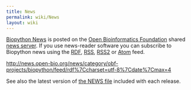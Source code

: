 ```yaml
---
title: News
permalink: wiki/News
layout: wiki
---
```


[Biopython
News](http://news.open-bio.org/news/category/obf-projects/biopython/) is
posted on the [Open Bioinformatics Foundation](obf:OBF "wikilink")
shared [news server](http://news.open-bio.org/news/). If you use
news-reader software you can subscribe to Biopython news using the
[RDF](http://news.open-bio.org/news/category/obf-projects/biopython/feed/rdf),
[RSS](http://news.open-bio.org/news/category/obf-projects/biopython/feed/rss),
[RSS2](http://news.open-bio.org/news/category/obf-projects/biopython/feed/rss2)
or
[Atom](http://news.open-bio.org/news/category/obf-projects/biopython/feed/atom)
feed.

<rss><http://news.open-bio.org/news/category/obf-projects/biopython/feed/rdf%7Ccharset=utf-8%7Cdate%7Cmax=4></rss>

See also the latest version of [the NEWS
file](http://biopython.open-bio.org/SRC/biopython/NEWS) included with
each release.
